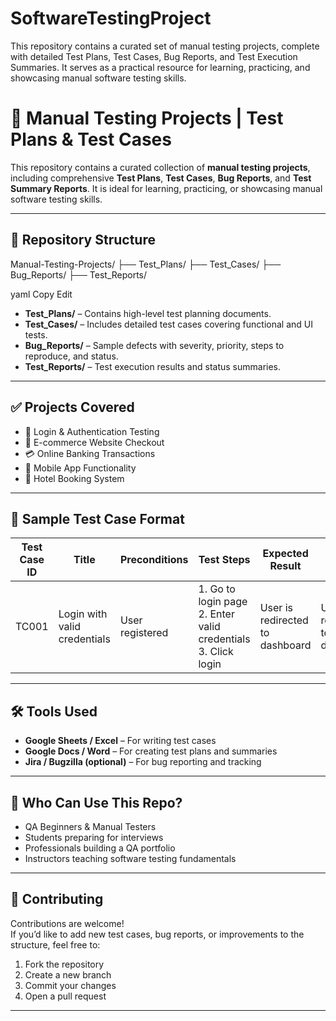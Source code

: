 # SoftwareTestingProject
This repository contains a curated set of manual testing projects, complete with detailed Test Plans, Test Cases, Bug Reports, and Test Execution Summaries. It serves as a practical resource for learning, practicing, and showcasing manual software testing skills.
# 🧪 Manual Testing Projects | Test Plans & Test Cases

This repository contains a curated collection of **manual testing projects**, including comprehensive **Test Plans**, **Test Cases**, **Bug Reports**, and **Test Summary Reports**. It is ideal for learning, practicing, or showcasing manual software testing skills.

---

## 📁 Repository Structure


Manual-Testing-Projects/
├── Test_Plans/
├── Test_Cases/
├── Bug_Reports/
├── Test_Reports/

yaml
Copy
Edit

- **Test_Plans/** – Contains high-level test planning documents.
- **Test_Cases/** – Includes detailed test cases covering functional and UI tests.
- **Bug_Reports/** – Sample defects with severity, priority, steps to reproduce, and status.
- **Test_Reports/** – Test execution results and status summaries.

---

## ✅ Projects Covered

- 🔐 Login & Authentication Testing  
- 🛒 E-commerce Website Checkout  
- 💳 Online Banking Transactions  
- 📱 Mobile App Functionality  
- 🏨 Hotel Booking System  

---

## 📄 Sample Test Case Format

| Test Case ID | Title | Preconditions | Test Steps | Expected Result | Actual Result | Status |
|--------------|-------|----------------|-------------|------------------|----------------|--------|
| TC001        | Login with valid credentials | User registered | 1. Go to login page  2. Enter valid credentials  3. Click login | User is redirected to dashboard | User is redirected to dashboard | Pass |

---

## 🛠️ Tools Used

- **Google Sheets / Excel** – For writing test cases  
- **Google Docs / Word** – For creating test plans and summaries  
- **Jira / Bugzilla (optional)** – For bug reporting and tracking

---

## 🎯 Who Can Use This Repo?

- QA Beginners & Manual Testers  
- Students preparing for interviews  
- Professionals building a QA portfolio  
- Instructors teaching software testing fundamentals  

---

## 🤝 Contributing

Contributions are welcome!  
If you’d like to add new test cases, bug reports, or improvements to the structure, feel free to:

1. Fork the repository  
2. Create a new branch  
3. Commit your changes  
4. Open a pull request  

---
